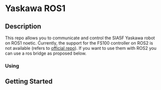 # Yaskawa ROS1

## Description
This repo allows you to communicate and control the SIA5F Yaskawa robot on ROS1 noetic. Currently, the support for the FS100 controller on ROS2 is not available (refers to [official repo](https://github.com/Yaskawa-Global/motoros2)).
If you want to use them with ROS2 you can use a ros bridge as proposed below. 

### Using 

## Getting Started
